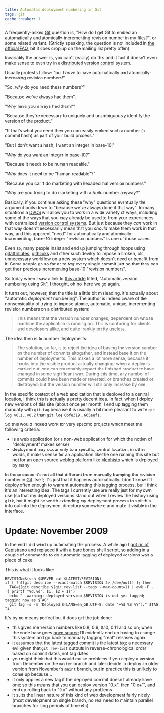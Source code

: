 ```yaml
---
title: Automatic deployment numbering in Git
tags: git
cache_breaker: 1
---
```


A frequently-asked [Git](/wiki/Git) question is, "How do I get Git to embed an automatically and atomically-incrementing revision number in my files?", or some related variant. (Strictly speaking, the question is not included in [the official FAQ](http://git.or.cz/gitwiki/GitFaq), bit it does crop up on the mailing list pretty often).

Invariably the answer is, you can't (easily) do this and it fact it doesn't even make sense to even try in a [distributed version control](/wiki/distributed_version_control) system.

Usually protests follow: "but I *have* to have automatically and atomically-increasing revision numbers!".

"So, *why* do you need these numbers?"

"Because we've always had them".

"*Why* have you always had them?"

"Because they're necessary to uniquely and unambiguously identify the version of the product."

"If that's what you need then you can easily embed such a number (a commit hash) as part of your build process."

"But I don't want a hash; I want an integer in base-10."

"*Why* do you want an integer in base-10?"

"Because it needs to be human readable."

"*Why* does it need to be "human readable"?"

"Because you can't do marketing with hexadecimal version numbers."

"*Why* are you trying to do marketing with a *build* number anyway?"

Basically, if you continue asking these "why" questions eventually the argument boils down to "because we've always done it that way". In many situations a [DVCS](/wiki/DVCS) will allow you to work in a wide variety of ways, including some of the ways that you may already be used to from your experiences with centralized [version control systems](/wiki/version_control_systems). But just because they *can* work in that way doesn't necessarily mean that you *should* make them work in that way, and this apparent "need" for automatically and atomically-incrementing, base-10 integer "revision numbers" is one of those cases.

Even so, many people insist and end up jumping through hoops using [gitattributes](http://www.kernel.org/pub/software/scm/git/docs/gitattributes.html), [githooks](http://www.kernel.org/pub/software/scm/git-core/docs/githooks.html) and other such devilry to impose a broken, old, unnecessary workflow on a new system which doesn't need or benefit from it. Some people go so far as to *tag* every single commit just so that they can get their precious incrementing base-10 "revision numbers".

So today when I saw a link to [this article](http://blog.rfwatson.net/2009/06/03/automatic-version-numbering-using-git/) titled, "Automatic version numbering using Git", I thought, oh no, here we go again.

It turns out, however, that the title is a little bit misleading. It's actually about "automatic *deployment* numbering". The author is indeed aware of the nonsensicality of trying to impose atomic, automatic, unique, incrementing revision numbers on a distributed system:

> This means that the version number changes, dependent on whose machine the application is running on. This is confusing for clients and developers alike, and quite frankly pretty useless.

The idea then is to number deployments:

> The solution, so far, is to reject the idea of basing the version number on the number of commits altogether, and instead base it on the number of deployments. This makes a lot more sense, because it hooks into the visible product actually changing: when a deploy is carried out, one can reasonably expect the finished product to have changed in some significant way. During this time, any number of commits could have been made or reverted, or branches created or destroyed; but the version number will still only increase by one.

In the specific context of a web application that is deployed to a central location, I think this is actually a pretty decent idea. In fact, when I deploy new versions of this site (about once per month) I end up tagging them manually with `git tag` because it is usually a bit more pleasant to write `git log v0.1..v0.2` than `git log 0bfe319..665eef1`.

So this would indeed work for very specific projects which meet the following criteria:

-   is a web application (or a non-web application for which the notion of "deployment" makes sense)
-   deployment may occur only to a specific, central location; in other words, it makes sense for an application like the one running this site but not for an open source weblog platform like [Mephisto](http://mephistoblog.com/) which is deployed by many

In these cases it's not all that different from manually bumping the revision number in [Git](/wiki/Git) itself; it's just that it happens automatically. I don't know if I deploy often enough to warrant automating this tagging process, but I think it's an interesting idea. The tags I currently use are really just for my own use (so that my deployed versions stand out when I review the history using `gitk`, but it might be worth extending my deployment process to spit this info out into the deployment directory somewhere and make it visible in the interface.

# Update: November 2009

In the end I did wind up automating the process. A while ago I [got rid of Capistrano](/blog/getting-rid-of-capistrano) and replaced it with a bare bones shell script, so adding in a couple of commands to do automatic tagging of deployed versions was a piece of cake.

This is what it looks like:

    REVISION=$(ssh $SERVER cat $LATEST/REVISION)
    if [ ! $(git describe --exact-match $REVISION 2> /dev/null) ]; then
      TAG=$(git describe $(git rev-list --tags --max-count=1) | awk -F . '{ printf "%d.%d", $1, $2 + 1}')
      echo "  warning: deployed version $REVISION is not yet tagged; tagging now as $TAG"
      git tag -s -m "Deployed $(LANG=en_GB.UTF-8; date '+%d %B %Y')." $TAG
    fi

It's by no means perfect but it does get the job done:

-   this gives me version numbers like 0.8, 0.9, 0.10, 0.11 and so on; when the code base goes [open source](/wiki/open_source) I'll evidently end up having to change this system and go back to manually tagging "real" releases again
-   it assumes that the latest tagged commit is the latest tag; a necessary evil given that `git rev-list` outputs in reverse-chronological order based on commit dates, not tag dates
-   you might think that this would cause problems if you deploy a version from December on the `master` branch and later decide to deploy an older version from November's `maint` branch, but in practice this is unlikely to come up because...
-   it only applies a new tag if the deployed commit doesn't already have one; so this means that you can deploy version "0.x", then "0.x+1", and end up rolling back to "0.x" without any problems
-   it suits the linear nature of this kind of web development fairly nicely (most development on single branch, no real need to maintain parallel branches for long periods of time etc)

